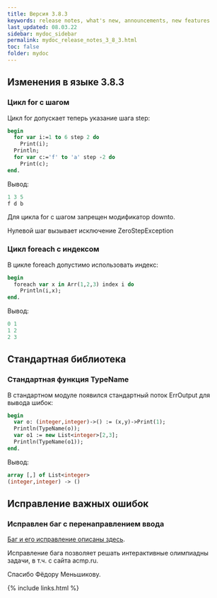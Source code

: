 ```yaml
---
title: Версия 3.8.3
keywords: release notes, what's new, announcements, new features
last_updated: 08.03.22
sidebar: mydoc_sidebar
permalink: mydoc_release_notes_3_8_3.html
toс: false
folder: mydoc
---
```


## Изменения в языке 3.8.3

### Цикл for с шагом
Цикл for допускает теперь указание шага step:

```pascal
begin
  for var i:=1 to 6 step 2 do
    Print(i);
  Println;
  for var c:='f' to 'a' step -2 do
    Print(c);
end.
```
Вывод:
```pascal
1 3 5 
f d b 
```
Для цикла for с шагом запрещен модификатор downto.

Нулевой шаг вызывает исключение ZeroStepException

### Цикл foreach c индексом
В цикле foreach допустимо использовать индекс:

```pascal
begin
  foreach var x in Arr(1,2,3) index i do
    Println(i,x);
end.
```
Вывод:
```pascal
0 1 
1 2 
2 3 
```

## Стандартная библиотека

### Cтандартная функция TypeName
В стандартном модуле появился стандартный поток ErrOutput для вывода шибок:

```pascal
begin
  var o: (integer,integer)->() := (x,y)->Print(1);
  Println(TypeName(o));
  var o1 := new List<integer>[2,3];
  Println(TypeName(o1));
end.
```
Вывод:
```pascal
array [,] of List<integer>
(integer,integer) -> () 
```

## Исправление важных ошибок

### Исправлен баг с перенаправлением ввода

[Баг и его исправление описаны здесь](https://github.com/pascalabcnet/pascalabcnet/issues/2647). 

Исправление бага позволяет решать интерактивные олимпиадны задачи, в т.ч. с сайта acmp.ru.

Спасибо Фёдору Меньшикову.






{% include links.html %}

